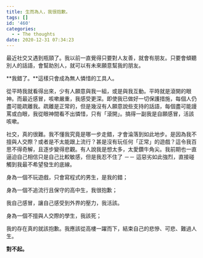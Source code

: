 ```yaml
---
title: 生而為人，我很抱歉。
tags: []
id: '460'
categories:
  - - The thoughts
date: 2020-12-31 07:34:23
---
```


最近社交又遇到瓶頸了。我以前一直覺得只要對人友善，就會有朋友。只要會傾聽別人的話語，會幫助別人，就可以有未來願意幫我的朋友。

**我錯了。**這樣只會成為無人憐惜的工具人。

從平時我就看得出來，少有人願意與我一組，或是與我互動。平時就是滾開的眼神。而最近感冒，咳嗽嚴重，我感受更深。即使我已做好一切保護措施，每個人仍盡可能疏離我。疏離是正常的，但是幾沒有人願意說些支持的話語，每個盡可能謾罵或白眼，我從眼神間看不出憐惜，只有「滾開」。搞得一副我是自願感冒，活該咳嗽。

社交，真的很難。我不懂我究竟是哪一步走錯，才會淪落到如此地步。是因為我不擅與人交際？或者是不太能跟上流行？甚是沒有玩任何「正常」的遊戲？這令我百思不得奇解，且逐步變得悲觀。有人說我是想太多，太愛鑽牛角尖。我前期也一直逼迫自己相信只是自己比較敏感，但是我忍不住了 －－ 這惡劣如此強烈，直接碰觸到我最不希望發生的底線。

身為一個不玩遊戲，只會寫程式的男生，是我的錯；

身為一個不追流行且保守的高中生，我很抱歉；

我自己感冒，讓自己感受到外界的壓力，我活該。

身為一個不擅與人交際的學生，我該死；

我的存在真的就該抱歉。我應該從高樓一躍而下，結束自己的悲慘、可悲、難過人生。

**對不起。**
